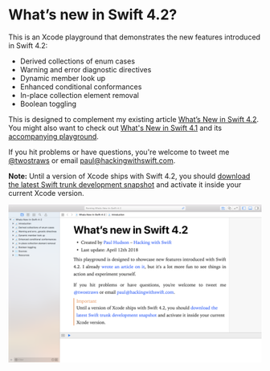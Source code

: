 # What’s new in Swift 4.2?

This is an Xcode playground that demonstrates the new features introduced in Swift 4.2: 

* Derived collections of enum cases
* Warning and error diagnostic directives
* Dynamic member look up
* Enhanced conditional conformances
* In-place collection element removal
* Boolean toggling

This is designed to complement my existing article [What’s New in Swift 4.2](https://www.hackingwithswift.com/articles/77/whats-new-in-swift-4-2). You might also want to check out [What's New in Swift 4.1](https://www.hackingwithswift.com/articles/50/whats-new-in-swift-4-1) and its [accompanying playground](https://github.com/twostraws/whats-new-in-swift-4-1).

If you hit problems or have questions, you're welcome to tweet me [@twostraws](https://twitter.com/twostraws) or email <paul@hackingwithswift.com>.

**Note:** Until a version of Xcode ships with Swift 4.2, you should [download the latest Swift trunk development snapshot](https://swift.org/blog/4-2-release-process/) and activate it inside your current Xcode version.

![Screenshot of Xcode 9.3 running this playground.](playground-screenshot.png)
